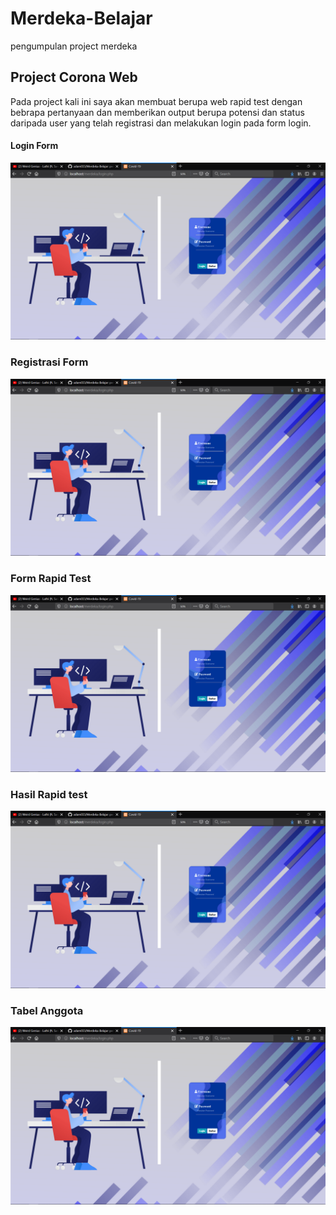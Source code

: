 # Merdeka-Belajar
pengumpulan project merdeka

## Project Corona Web
Pada project kali ini saya akan membuat berupa web rapid test dengan bebrapa pertanyaan dan memberikan output berupa potensi dan status daripada user yang telah registrasi dan melakukan login pada form login.

#### Login Form
![Alt Text](https://github.com/adam033/Merdeka-Belajar/blob/master/Screenshot%20(152).png)

### Registrasi Form
![Alt Text](https://github.com/adam033/Merdeka-Belajar/blob/master/Screenshot%20(152).png)

### Form Rapid Test
![Alt Text](https://github.com/adam033/Merdeka-Belajar/blob/master/Screenshot%20(152).png)

### Hasil Rapid test
![Alt Text](https://github.com/adam033/Merdeka-Belajar/blob/master/Screenshot%20(152).png)

### Tabel Anggota
![Alt Text](https://github.com/adam033/Merdeka-Belajar/blob/master/Screenshot%20(152).png)




